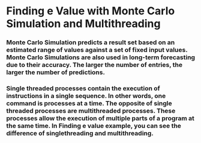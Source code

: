 # Finding e Value with Monte Carlo Simulation and Multithreading
### Monte Carlo Simulation predicts a result set based on an estimated range of values against a set of fixed input values. Monte Carlo Simulations are also used in long-term forecasting due to their accuracy. The larger the number of entries, the larger the number of predictions.
### Single threaded processes contain the execution of instructions in a single sequence. In other words, one command is processes at a time. The opposite of single threaded processes are multithreaded processes. These processes allow the execution of multiple parts of a program at the same time. In Finding e value example, you can see the difference of singlethreading and multithreading. 
